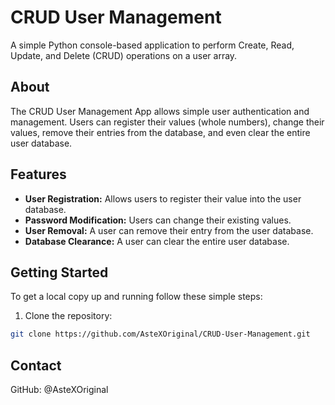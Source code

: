 # CRUD User Management 

A simple Python console-based application to perform Create, Read, Update, and Delete (CRUD) operations on a user array.

## About

The CRUD User Management App allows simple user authentication and management. Users can register their values (whole numbers), change their values,
remove their entries from the database, and even clear the entire user database.

## Features
- **User Registration:** Allows users to register their value into the user database.
- **Password Modification:** Users can change their existing values.
- **User Removal:** A user can remove their entry from the user database.
- **Database Clearance:** A user can clear the entire user database.
## Getting Started

To get a local copy up and running follow these simple steps:

1. Clone the repository: 
```bash
git clone https://github.com/AsteXOriginal/CRUD-User-Management.git
```

## Contact

GitHub: @AsteXOriginal
